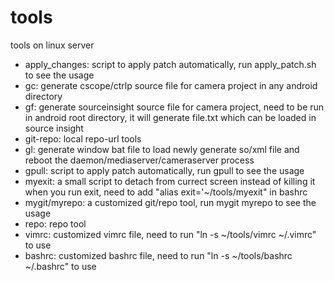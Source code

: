 # tools
tools on linux server

  - apply_changes: script to apply patch automatically, run apply_patch.sh to see the usage
  - gc:            generate cscope/ctrlp source file for camera project in any android directory
  - gf:            generate sourceinsight source file for camera project, need
                   to be run in android root directory, it will generate file.txt
                   which can be loaded in source insight
  - git-repo:      local repo-url tools
  - gl:            generate window bat file to load newly generate so/xml file and reboot
                   the daemon/mediaserver/cameraserver process
  - gpull:         script to apply patch automatically, run gpull to see the usage
  - myexit:        a small script to detach from currect screen instead of killing it
                   when you run exit, need to add "alias exit='~/tools/myexit" in bashrc
  - mygit/myrepo:  a customized git/repo tool, run mygit myrepo to see the usage
  - repo:          repo tool
  - vimrc:         customized vimrc file, need to run "ln -s ~/tools/vimrc
                   ~/.vimrc" to use
  - bashrc:        customized bashrc file, need to run "ln -s ~/tools/bashrc ~/.bashrc" to use

